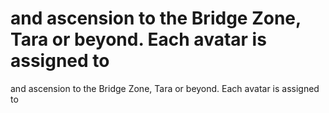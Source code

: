 # and ascension to the Bridge Zone, Tara or beyond. Each avatar is assigned to

and ascension to the Bridge Zone, Tara or beyond. Each avatar is assigned to